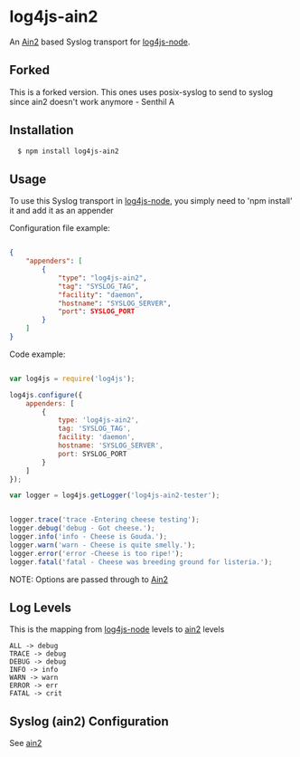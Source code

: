 # log4js-ain2

An [Ain2][1] based Syslog transport for [log4js-node][0].

## Forked

This is a forked version. This ones uses posix-syslog to send to syslog
since ain2 doesn't work anymore - Senthil A

## Installation


``` bash
  $ npm install log4js-ain2
```

## Usage
To use this Syslog transport in [log4js-node][0], you simply need to 'npm install' it and add it as an appender

Configuration file example:
``` json

{
	"appenders": [
		{
			"type": "log4js-ain2",
			"tag": "SYSLOG_TAG",
			"facility": "daemon",
			"hostname": "SYSLOG_SERVER",
			"port": SYSLOG_PORT
		}
	]
}
```

Code example:

``` js

var log4js = require('log4js');

log4js.configure({
	appenders: [
		{
			type: 'log4js-ain2',
			tag: 'SYSLOG_TAG',
			facility: 'daemon',
			hostname: 'SYSLOG_SERVER',
			port: SYSLOG_PORT
		}
	]
});

var logger = log4js.getLogger('log4js-ain2-tester');


logger.trace('trace -Entering cheese testing');
logger.debug('debug - Got cheese.');
logger.info('info - Cheese is Gouda.');
logger.warn('warn - Cheese is quite smelly.');
logger.error('error -Cheese is too ripe!');
logger.fatal('fatal - Cheese was breeding ground for listeria.');

```

 NOTE: Options are passed through to [Ain2][1]

## Log Levels

This is the mapping from [log4js-node][0] levels to [ain2][1] levels

```
ALL -> debug
TRACE -> debug
DEBUG -> debug
INFO -> info
WARN -> warn
ERROR -> err
FATAL -> crit
```

## Syslog (ain2) Configuration

See [ain2][1]


[0]: https://github.com/nomiddlename/log4js-node
[1]: https://github.com/phuesler/ain
